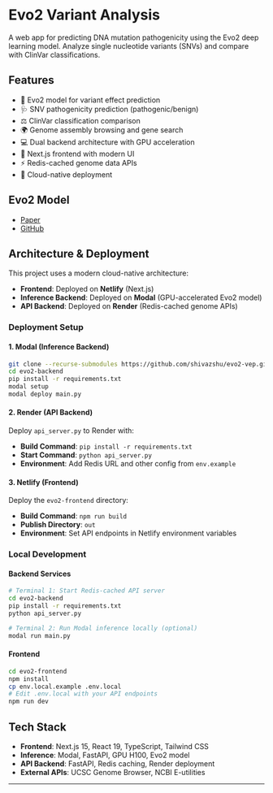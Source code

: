 # Evo2 Variant Analysis

A web app for predicting DNA mutation pathogenicity using the Evo2 deep learning model. Analyze single nucleotide variants (SNVs) and compare with ClinVar classifications.

## Features

- 🧬 Evo2 model for variant effect prediction
- 🩺 SNV pathogenicity prediction (pathogenic/benign)
- ⚖️ ClinVar classification comparison
- 🌍 Genome assembly browsing and gene search
- 💻 Dual backend architecture with GPU acceleration
- 📱 Next.js frontend with modern UI
- ⚡ Redis-cached genome data APIs
- 🚀 Cloud-native deployment

## Evo2 Model
- [Paper](https://www.biorxiv.org/content/10.1101/2025.02.18.638918v1)
- [GitHub](https://github.com/ArcInstitute/evo2)

## Architecture & Deployment

This project uses a modern cloud-native architecture:

- **Frontend**: Deployed on **Netlify** (Next.js)
- **Inference Backend**: Deployed on **Modal** (GPU-accelerated Evo2 model)
- **API Backend**: Deployed on **Render** (Redis-cached genome APIs)

### Deployment Setup

#### 1. Modal (Inference Backend)
```bash
git clone --recurse-submodules https://github.com/shivazshu/evo2-vep.git
cd evo2-backend
pip install -r requirements.txt
modal setup
modal deploy main.py
```

#### 2. Render (API Backend)
Deploy `api_server.py` to Render with:
- **Build Command**: `pip install -r requirements.txt`
- **Start Command**: `python api_server.py`
- **Environment**: Add Redis URL and other config from `env.example`

#### 3. Netlify (Frontend)
Deploy the `evo2-frontend` directory:
- **Build Command**: `npm run build`
- **Publish Directory**: `out`
- **Environment**: Set API endpoints in Netlify environment variables

### Local Development

#### Backend Services
```bash
# Terminal 1: Start Redis-cached API server
cd evo2-backend
pip install -r requirements.txt
python api_server.py

# Terminal 2: Run Modal inference locally (optional)
modal run main.py
```

#### Frontend
```bash
cd evo2-frontend
npm install
cp env.local.example .env.local
# Edit .env.local with your API endpoints
npm run dev
```

## Tech Stack
- **Frontend**: Next.js 15, React 19, TypeScript, Tailwind CSS
- **Inference**: Modal, FastAPI, GPU H100, Evo2 model
- **API Backend**: FastAPI, Redis caching, Render deployment
- **External APIs**: UCSC Genome Browser, NCBI E-utilities

---

